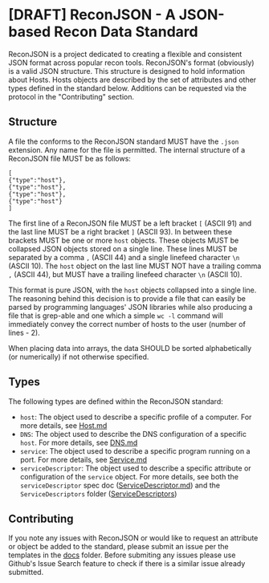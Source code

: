 # [DRAFT] ReconJSON - A JSON-based Recon Data Standard

ReconJSON is a project dedicated to creating a flexible and consistent JSON format across popular recon tools. ReconJSON's format (obviously) is a valid JSON structure. This structure is designed to hold information about Hosts. Hosts objects are described by the set of attributes and other types defined in the standard below. Additions can be requested via the protocol in the "Contributing" section. 

## Structure

A file the conforms to the ReconJSON standard MUST have the `.json` extension. Any name for the file is permitted. 
The internal structure of a ReconJSON file MUST be as follows:

```
[
{"type":"host"},
{"type":"host"},
{"type":"host"},
{"type":"host"}
]
```

The first line of a ReconJSON file MUST be a left bracket `[` (ASCII 91) and the last line MUST be a right bracket `]` (ASCII 93). In between these brackets MUST be one or more `host` objects. These objects MUST be collapsed JSON objects stored on a single line. These lines MUST be separated by a comma `,` (ASCII 44) and a single linefeed character `\n` (ASCII 10). The `host` object on the last line MUST NOT have a trailing comma `,` (ASCII 44), but MUST have a trailing linefeed character `\n` (ASCII 10).

This format is pure JSON, with the `host` objects collapsed into a single line. The reasoning behind this decision is to provide a file that can easily be parsed by programming languages' JSON libraries while also producing a file that is grep-able and one which a simple `wc -l` command will immediately convey the correct number of hosts to the user (number of lines - 2). 

When placing data into arrays, the data SHOULD be sorted alphabetically (or numerically) if not otherwise specified. 


## Types

The following types are defined within the ReconJSON standard:
* `host`: The object used to describe a specific profile of a computer. For more details, see [Host.md](/Host.md)
* `DNS`: The object used to describe the DNS configuration of a specific `host`. For more details, see [DNS.md](/DNS.md)
* `service`: The object used to describe a specific program running on a port. For more details, see [Service.md](/Service.md)
* `serviceDescriptor`: The object used to describe a specific attribute or configuration of the `service` object. For more details, see both the `serviceDescriptor` spec doc ([ServiceDescriptor.md](/ServiceDescriptor.md)) and the `ServiceDescriptors` folder ([ServiceDescriptors](/ServiceDescriptors))


## Contributing

If you note any issues with ReconJSON or would like to request an attribute or object be added to the standard, please submit an issue per the templates in the [docs](docs/) folder. Before submiting any issues please use Github's Issue Search feature to check if there is a similar issue already submitted.
